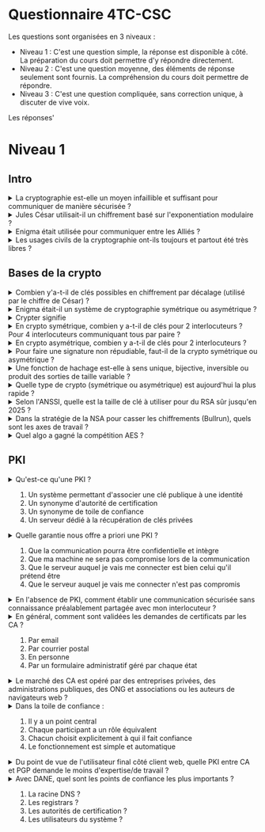 Questionnaire 4TC-CSC
=====================

Les questions sont organisées en 3 niveaux :

* Niveau 1 : C'est une question simple, la réponse est disponible à côté. La préparation du cours doit permettre d'y répondre directement.
* Niveau 2 : C'est une question moyenne, des éléments de réponse seulement sont fournis. La compréhension du cours doit permettre de répondre.
* Niveau 3 : C'est une question compliquée, sans correction unique, à discuter de vive voix.

Les réponses'

Niveau 1
========

Intro
-----

<details> 
<summary>La cryptographie est-elle un moyen infaillible et suffisant pour communiquer de manière sécurisée ?</summary>
Non
</details>

<details> 
  <summary>Jules César utilisait-il un chiffrement basé sur l'exponentiation modulaire ? </summary>
   Non
</details>

<details> 
<summary>Enigma était utilisée pour communiquer entre les Alliés ?</summary>
Non
</details>

<details> 
<summary>Les usages civils de la cryptographie ont-ils toujours et partout été très libres ?</summary>
Pas partout, pas toujours
</details>






Bases de la crypto
------------------

<details>
<summary>Combien y'a-t-il de clés possibles en chiffrement par décalage (utilisé par le chiffre de César) ?</summary>
26
</details>

<details>
<summary>Enigma était-il un système de cryptographie symétrique ou asymétrique ?</summary>
Symétrique
</details>

<details>
<summary>Crypter signifie</summary>
Rien, le terme n'existe pas
</details>

<details>
<summary>En crypto symétrique, combien y a-t-il de clés pour 2 interlocuteurs ? Pour 4 interlocuteurs communiquant tous par paire ? </summary>
Une unique clé connue des 2 interlocuteurs - 8 clés
</details>

<details>
<summary>En crypto asymétrique, combien y a-t-il de clés pour 2 interlocuteurs ? </summary>
Une paire de clés par interlocuteur (4 clés pour 2 interlocuteurs)
</details>

<details>
<summary>Pour faire une signature non répudiable, faut-il de la crypto symétrique ou asymétrique ?</summary>
asymétrique
</details>

<details>
<summary>Une fonction de hachage est-elle à sens unique, bijective, inversible ou produit des sorties de taille variable ?</summary>
à sens unique
</details>

<details>
<summary>Quelle type de crypto (symétrique ou asymétrique) est aujourd'hui la plus rapide ?</summary>
symétrique
</details>

<details>
<summary>Selon l'ANSSI, quelle est la taille de clé à utiliser pour du RSA sûr jusqu'en 2025 ?</summary>
2048 bits
</details>

<details>
<summary>Dans la stratégie de la NSA pour casser les chiffrements (Bullrun), quels sont les axes de travail ?</summary>
Wikipedia :
<ol>
<li> des mesures pour s'assurer le contrôle sur l'établissement de normes américaines et internationales de chiffrement (NIST, normes ISO),</li>
<li> la collaboration avec des entreprises technologiques pour intégrer — dès la conception — des portes dérobées dans leurs solutions de chiffrement (logiciels ou puces électroniques),</li>
<li> la collaboration avec des fournisseurs de services Internet pour récupérer des certificats de chiffrement,</li>
<li> l'investissement dans des ordinateurs à hautes performances,</li>
<li> voire des cyberattaques ou l'espionnage des sociétés pour leur voler leurs clés numériques.</li>
</ol>
</details>

<details>
<summary>Quel algo a gagné la compétition AES ?</summary>
Rijndael
</details>



PKI
---

<details>
<summary>Qu'est-ce qu'une PKI ?
<ol>
	<li> Un système permettant d'associer une clé publique à une identité</li>
	<li> Un synonyme d'autorité de certification</li>
	<li> Un synonyme de toile de confiance</li>
	<li> Un serveur dédié à la récupération de clés privées</li></summary>
</ol>
Un système permettant d'associer une clé publique à une identité
</details>

<details>
<summary>Quelle garantie nous offre a priori une PKI ?
<ol>
	<li> Que la communication pourra être confidentielle et intègre</li>
	<li> Que ma machine ne sera pas compromise lors de la communication</li>
	<li> Que le serveur auquel je vais me connecter est bien celui qu'il prétend être</li>
	<li> Que le serveur auquel je vais me connecter n'est pas compromis</li>
</ol></summary>
1 et 3
</details>

<details>
<summary>En l'absence de PKI, comment établir une communication sécurisée sans connaissance préalablement partagée avec mon interlocuteur ?</summary>
Je ne peux pas
</details>




<details>
<summary>En général, comment sont validées les demandes de certificats par les CA ?
<ol>
	<li> Par email</li>
	<li> Par courrier postal</li>
	<li> En personne</li>
	<li> Par un formulaire administratif géré par chaque état</li>
</ol>
</summary>
Par email
</details>

<details>
<summary>Le marché des CA est opéré par des entreprises privées, des administrations publiques, des ONG et associations ou les auteurs de navigateurs web ?</summary>

Des entreprises privées
</details>

<details>
<summary>Dans la toile de confiance :
<ol>
	<li> Il y a un point central</li>
	<li> Chaque participant a un rôle équivalent</li>
	<li> Chacun choisit explicitement à qui il fait confiance</li>
	<li> Le fonctionnement est simple et automatique</li>
</ol>
</summary>
2 et 3
</details>

<details>
<summary>Du point de vue de l'utilisateur final côté client web, quelle PKI entre CA et PGP demande le moins d'expertise/de travail ?</summary>
CA
</details>

<details>
<summary>Avec DANE, quel sont les points de confiance les plus importants ?
<ol>
	<li> La racine DNS ?</li>
	<li> Les registrars ?</li>
	<li> Les autorités de certification ?</li>
	<li> Les utilisateurs du système ?</li>
</ol>
</summary>
La racine DNS et les registrars
</details>





